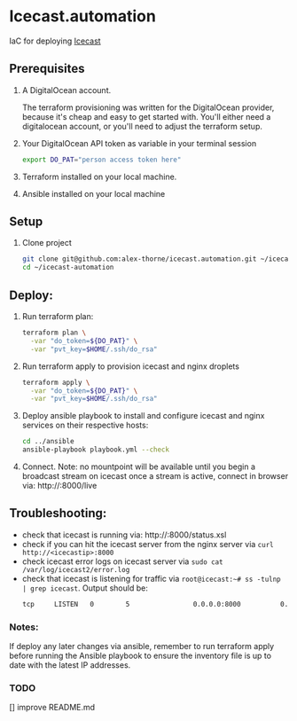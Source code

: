 # Icecast.automation
IaC for deploying [Icecast](https://icecast.org/)

## Prerequisites

1. A DigitalOcean account.

    The terraform provisioning was written for the DigitalOcean provider, because it's cheap and easy to get started with. You'll either need a digitalocean account, or you'll need to adjust the terraform setup.

2. Your DigitalOcean API token as variable in your terminal session

    ``` bash
    export DO_PAT="person access token here"
    ```

3. Terraform installed on your local machine. 
4. Ansible installed on your local machine
  
## Setup

1. Clone project

    ``` bash
    git clone git@github.com:alex-thorne/icecast.automation.git ~/icecast-automation
    cd ~/icecast-automation
    ```

## Deploy:

1. Run terraform plan:

    ``` bash
    terraform plan \
      -var "do_token=${DO_PAT}" \
      -var "pvt_key=$HOME/.ssh/do_rsa"
    ```

2. Run terraform apply to provision icecast and nginx droplets

    ``` bash
    terraform apply \
      -var "do_token=${DO_PAT}" \
      -var "pvt_key=$HOME/.ssh/do_rsa"
    ```

3. Deploy ansible playbook to install and configure icecast and nginx services on their respective hosts:

    ```  bash
    cd ../ansible
    ansible-playbook playbook.yml --check
    ```

4. Connect. Note: no mountpoint will be available until you begin a broadcast stream on icecast once a stream is active, connect in browser via: http://<nginxip>:8000/live

## Troubleshooting:

- check that icecast is running via: http://<icecastip>:8000/status.xsl
- check if you can hit the icecast server from the nginx server via `curl http://<icecastip>:8000`
- check icecast error logs on icecast server via `sudo cat /var/log/icecast2/error.log`
- check that icecast is listening  for traffic via `root@icecast:~# ss -tulnp | grep icecast`. Output should be:
    ``` bash
    tcp     LISTEN   0        5                0.0.0.0:8000          0.0.0.0:*       users:(("icecast2",pid=2934,fd=4)) 
    ```



### Notes:

If deploy any later changes via ansible, remember to run terraform apply before running the Ansible playbook to ensure the inventory file is up to date with the latest IP addresses.

### TODO
[] improve README.md